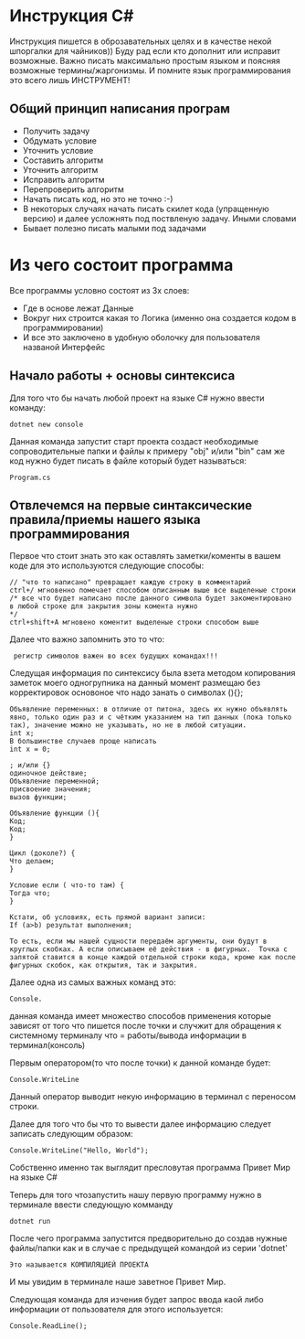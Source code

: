 # Инструкция С#

Инструкция пишется в оброзавательных целях и в качестве некой шпоргалки для чайников)) Буду рад если кто дополнит или исправит возможные. Важно писать максимально простым языком и поясняя возможные термины/жаргонизмы. 
И помните язык программирования это всего лишь ИНСТРУМЕНТ!

## Общий принцип написания програм

* Получить задачу
* Обдумать условие
* Уточнить условие
* Составить алгоритм
* Уточнить алгоритм
* Исправить алгоритм
* Перепроверить алгоритм
* Начать писать код, но это не точно :-)
* В некоторых случаях начать писать скилет кода (упращенную версию) и далее усложнять под поствленую задачу. Иными словами
* Бывает полезно писать малыми под задачами

# Из чего состоит программа

Все программы условно состоят из 3х слоев:

* Где в основе лежат Данные
* Вокруг них строится какая то Логика (именно она создается кодом в программировании)
* И все это заключено в удобную оболочку для пользователя названой Интерфейс

## Начало работы + основы синтексиса

Для того что бы начать любой проект на языке C# нужно ввести команду:

    dotnet new console

Данная команда запустит старт проекта создаст необходимые сопроводительные папки и файлы к примеру "obj" и/или "bin" сам же код нужно будет писать в файле который будет называться:

    Program.cs

## Отвлечемся на первые синтаксические правила/приемы нашего языка программирования

Первое что стоит знать это как оставлять заметки/коменты в вашем коде для это используются следующие способы:

    // "что то написано" превращает каждую строку в комментарий
    ctrl+/ мгновенно помечает способом описанным выше все выделеные строки
    /* все что будет написано после данного символа будет закоментировано в любой строке для закрытия зоны комента нужно
    */
    ctrl+shift+A мгновено коментит выделеные строки способом выше

Далее что важно запомнить это то что:
    
     регистр символов важен во всех будущих командах!!!

Следущая информация по синтексису была взета методом копирования заметок моего одногрупника на данный момент размещаю без корректировок основоное что надо занать о символах (){};

    Объявление переменных: в отличие от питона, здесь их нужно объявлять явно, только один раз и с чётким указанием на тип данных (пока только так), значение можно не указывать, но не в любой ситуации. 
    int x; 
    В большинстве случаев проще написать 
    int x = 0;  

    ; и/или {} 
    одиночное действие;
    Объявление переменной;
    присвоение значения; 
    вызов функции; 

    Объявление функции (){
    Код;
    Код;
    }

    Цикл (доколе?) {
    Что делаем;
    }

    Условие если ( что-то там) {
    Тогда что;
    } 

    Кстати, об условиях, есть прямой вариант записи: 
    If (a>b) результат выполнения; 

    То есть, если мы нашей сущности передаём аргументы, они будут в круглых скобках. А если описываем её действия - в фигурных.  Точка с запятой ставится в конце каждой отдельной строки кода, кроме как после фигурных скобок, как открытия, так и закрытия.

Далее одна из самых важных команд это:

    Console.

данная команда имеет множество способов применения которые зависят от того что пишется после точки и случжит для обращения к системному терминалу что = работы/вывода информации в терминал(консоль)

Первым оператором(то что после точки) к данной команде будет:

    Console.WriteLine

Данный оператор выводит некую информацию в терминал с переносом строки.    

Далее для того что бы что то вывести далее информацию следует записать следующим образом:

    Console.WriteLine("Hello, World");

Cобственно именно так выглядит пресловутая программа Привет Мир на языке C#

Теперь для того чтозапустить нашу первую программу нужно в терминале ввести следующую комманду

    dotnet run

После чего программа запустится предворительно до создав нужные файлы/папки как и в случае с предыдущей командой из серии 'dotnet'

    Это называется КОМПИЛЯЦИЕЙ ПРОЕКТА

 И мы увидим в терминале наше заветное Привет Мир.

 Следующая команда для изчения будет запрос ввода каой либо информации от пользователя для этого используется:

    Console.ReadLine();   